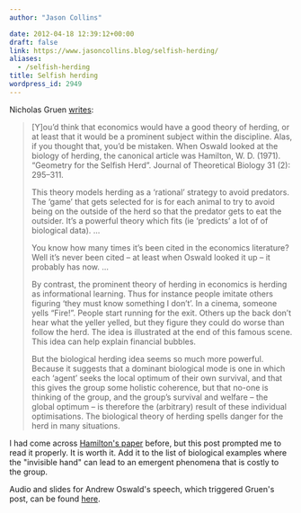 ```yaml
---
author: "Jason Collins"

date: 2012-04-18 12:39:12+00:00
draft: false
link: https://www.jasoncollins.blog/selfish-herding/
aliases:
  - /selfish-herding
title: Selfish herding
wordpress_id: 2949
---
```


Nicholas Gruen [writes](http://clubtroppo.com.au/2012/03/18/herding-part-one/):


<blockquote>[Y]ou’d think that economics would have a good theory of herding, or at least that it would be a prominent subject within the discipline. Alas, if you thought that, you’d be mistaken. When Oswald looked at the biology of herding, the canonical article was Hamilton, W. D. (1971). “Geometry for the Selfish Herd”. Journal of Theoretical Biology 31 (2): 295–311.

This theory models herding as a ‘rational’ strategy to avoid predators. The ‘game’ that gets selected for is for each animal to try to avoid being on the outside of the herd so that the predator gets to eat the outsider. It’s a powerful theory which fits (ie ‘predicts’ a lot of of biological data). ...

You know how many times it’s been cited in the economics literature? Well it’s never been cited – at least when Oswald looked it up – it probably has now. ...

By contrast, the prominent theory of herding in economics is herding as informational learning. Thus for instance people imitate others figuring ‘they must know something I don’t’. In a cinema, someone yells “Fire!”. People start running for the exit. Others up the back don’t hear what the yeller yelled, but they figure they could do worse than follow the herd. The idea is illustrated at the end of this famous scene. This idea can help explain financial bubbles.

But the biological herding idea seems so much more powerful. Because it suggests that a dominant biological mode is one in which each ‘agent’ seeks the local optimum of their own survival, and that this gives the group some holistic coherence, but that no-one is thinking of the group, and the group’s survival and welfare – the global optimum – is therefore the (arbitrary) result of these individual optimisations. The biological theory of herding spells danger for the herd in many situations.</blockquote>


I had come across [Hamilton's paper](https://doi.org/10.1016/0022-5193(71)90189-5) before, but this post prompted me to read it properly. It is worth it. Add it to the list of biological examples where the "invisible hand" can lead to an emergent phenomena that is costly to the group.

Audio and slides for Andrew Oswald's speech, which triggered Gruen's post, can be found [here](http://rse.anu.edu.au/news_events/gruen_lectures.php).
